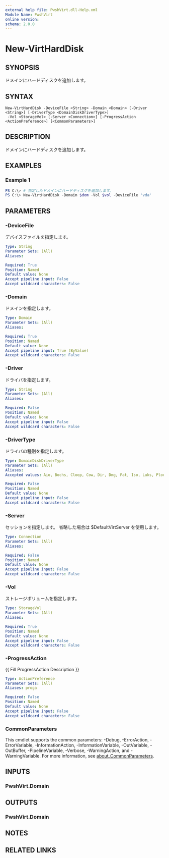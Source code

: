```yaml
---
external help file: PwshVirt.dll-Help.xml
Module Name: PwshVirt
online version:
schema: 2.0.0
---
```


# New-VirtHardDisk

## SYNOPSIS
ドメインにハードディスクを追加します。

## SYNTAX

```
New-VirtHardDisk -DeviceFile <String> -Domain <Domain> [-Driver <String>] [-DriverType <DomainDiskDriverType>]
 -Vol <StorageVol> [-Server <Connection>] [-ProgressAction <ActionPreference>] [<CommonParameters>]
```

## DESCRIPTION
ドメインにハードディスクを追加します。

## EXAMPLES

### Example 1
```powershell
PS C:\> # 指定したドメインにハードディスクを追加します。
PS C:\> New-VirtHardDisk -Domain $dom -Vol $vol -DeviceFile 'vda'
```

## PARAMETERS

### -DeviceFile
デバイスファイルを指定します。

```yaml
Type: String
Parameter Sets: (All)
Aliases:

Required: True
Position: Named
Default value: None
Accept pipeline input: False
Accept wildcard characters: False
```

### -Domain
ドメインを指定します。

```yaml
Type: Domain
Parameter Sets: (All)
Aliases:

Required: True
Position: Named
Default value: None
Accept pipeline input: True (ByValue)
Accept wildcard characters: False
```

### -Driver
ドライバを指定します。

```yaml
Type: String
Parameter Sets: (All)
Aliases:

Required: False
Position: Named
Default value: None
Accept pipeline input: False
Accept wildcard characters: False
```

### -DriverType
ドライバの種別を指定します。

```yaml
Type: DomainDiskDriverType
Parameter Sets: (All)
Aliases:
Accepted values: Aio, Bochs, Cloop, Cow, Dir, Dmg, Fat, Iso, Luks, Ploop, Qcow, Qcow2, Qed, Raw, Vdi, Vhd, Vmdk, Vpc

Required: False
Position: Named
Default value: None
Accept pipeline input: False
Accept wildcard characters: False
```

### -Server
セッションを指定します。
省略した場合は $DefaultVirtServer を使用します。

```yaml
Type: Connection
Parameter Sets: (All)
Aliases:

Required: False
Position: Named
Default value: None
Accept pipeline input: False
Accept wildcard characters: False
```

### -Vol
ストレージボリュームを指定します。

```yaml
Type: StorageVol
Parameter Sets: (All)
Aliases:

Required: True
Position: Named
Default value: None
Accept pipeline input: False
Accept wildcard characters: False
```

### -ProgressAction
{{ Fill ProgressAction Description }}

```yaml
Type: ActionPreference
Parameter Sets: (All)
Aliases: proga

Required: False
Position: Named
Default value: None
Accept pipeline input: False
Accept wildcard characters: False
```

### CommonParameters
This cmdlet supports the common parameters: -Debug, -ErrorAction, -ErrorVariable, -InformationAction, -InformationVariable, -OutVariable, -OutBuffer, -PipelineVariable, -Verbose, -WarningAction, and -WarningVariable. For more information, see [about_CommonParameters](http://go.microsoft.com/fwlink/?LinkID=113216).

## INPUTS

### PwshVirt.Domain

## OUTPUTS

### PwshVirt.Domain

## NOTES

## RELATED LINKS
